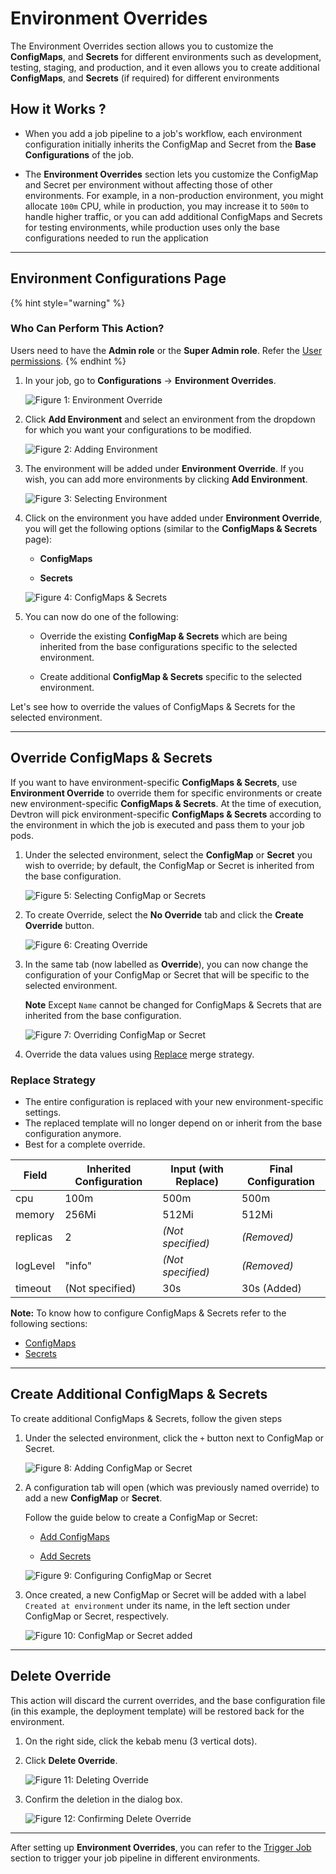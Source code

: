# Environment Overrides

The Environment Overrides section allows you to customize the **ConfigMaps**, and **Secrets** for different environments such as development, testing, staging, and production, and it even allows you to create additional **ConfigMaps**, and **Secrets** (if required) for different environments

## How it Works ?

* When you add a job pipeline to a job's workflow, each environment configuration initially inherits the ConfigMap and Secret from the **Base Configurations** of the job.

* The **Environment Overrides** section lets you customize the ConfigMap and Secret per environment without affecting those of other environments. For example, in a non-production environment, you might allocate `100m` CPU, while in production, you may increase it to `500m` to handle higher traffic, or you can add additional ConfigMaps and Secrets for testing environments, while production uses only the base configurations needed to run the application

---

## Environment Configurations Page

{% hint style="warning" %}
### Who Can Perform This Action?
Users need to have the **Admin role** or the **Super Admin role**.
Refer the [User permissions](../../global-configurations/authorization/user-access.md#roles-available-for-jobs).
{% endhint %}

1. In your job, go to **Configurations** → **Environment Overrides**. 

    ![Figure 1: Environment Override](https://devtron-public-asset.s3.us-east-2.amazonaws.com/images/create-job/env-over.jpg)

2. Click **Add Environment** and select an environment from the dropdown for which you want your configurations to be modified.

    ![Figure 2: Adding Environment](https://devtron-public-asset.s3.us-east-2.amazonaws.com/images/create-job/env-over-select-env.jpg)

3. The environment will be added under **Environment Override**. If you wish, you can add more environments by clicking **Add Environment**.

    ![Figure 3: Selecting Environment](https://devtron-public-asset.s3.us-east-2.amazonaws.com/images/create-job/env-over-env-added.jpg)

4. Click on the environment you have added under **Environment Override**, you will get the following options (similar to the **ConfigMaps & Secrets** page):

    * **ConfigMaps**
    
    * **Secrets**

    ![Figure 4: ConfigMaps & Secrets](https://devtron-public-asset.s3.us-east-2.amazonaws.com/images/create-job/env-over-view.jpg)

5. You can now do one of the following:

    * Override the existing **ConfigMap & Secrets** which are being inherited from the base configurations specific to the selected environment.

    * Create additional **ConfigMap & Secrets** specific to the selected environment.

Let's see how to override the values of ConfigMaps & Secrets for the selected environment.

---

## Override ConfigMaps & Secrets

If you want to have environment-specific **ConfigMaps & Secrets**, use **Environment Override** to override them for specific environments or create new environment-specific **ConfigMaps & Secrets**. At the time of execution, Devtron will pick environment-specific **ConfigMaps & Secrets** according to the environment in which the job is executed and pass them to your job pods.

1. Under the selected environment, select the **ConfigMap** or **Secret** you wish to override; by default, the ConfigMap or Secret is inherited from the base configuration.

    ![Figure 5: Selecting ConfigMap or Secrets](https://devtron-public-asset.s3.us-east-2.amazonaws.com/images/create-job/env-over-select-config-secret.jpg)

2. To create Override, select the **No Override** tab and click the **Create Override** button.

    ![Figure 6: Creating Override](https://devtron-public-asset.s3.us-east-2.amazonaws.com/images/create-job/env-over-create-override.jpg)

3. In the same tab (now labelled as **Override**), you can now change the configuration of your ConfigMap or Secret that will be specific to the selected environment.

    **Note** Except `Name` cannot be changed for ConfigMaps & Secrets that are inherited from the base configuration.
 
    ![Figure 7: Overriding ConfigMap or Secret](https://devtron-public-asset.s3.us-east-2.amazonaws.com/images/create-job/env-over-config-override.jpg)

4. Override the data values using [Replace](#replace-strategy) merge strategy.

### Replace Strategy 

* The entire configuration is replaced with your new environment-specific settings.
* The replaced template will no longer depend on or inherit from the base configuration anymore.
* Best for a complete override.

| Field     | Inherited Configuration | Input (with Replace)    | Final Configuration |
|-----------|--------------------|------------------------------|---------------------|
| cpu       | 100m               | 500m                         | 500m                |
| memory    | 256Mi              | 512Mi                        | 512Mi               |
| replicas  | 2                  | *(Not specified)*            | *(Removed)*         |
| logLevel  | "info"             | *(Not specified)*            | *(Removed)*         |
| timeout   | (Not specified)    | 30s                          | 30s (Added)         |

**Note:** To know how to configure ConfigMaps & Secrets refer to the following sections: <ul><li>[ConfigMaps](./configmap-secret/configmap-job.md)</li> <li> [Secrets](./configmap-secret/secret-job.md)</li></ul>

---

## Create Additional ConfigMaps & Secrets
 
To create additional ConfigMaps & Secrets, follow the given steps

1. Under the selected environment, click the `+` button next to ConfigMap or Secret.

    ![Figure 8: Adding ConfigMap or Secret](https://devtron-public-asset.s3.us-east-2.amazonaws.com/images/create-job/env-over-add-config-secret.jpg)

2. A configuration tab will open (which was previously named override) to add a new **ConfigMap** or **Secret**. 

    Follow the guide below to create a ConfigMap or Secret:

    * [Add ConfigMaps](./configmap-secret/configmap-job.md)
 
    * [Add Secrets](./configmap-secret/secret-job.md)
 
    ![Figure 9: Configuring ConfigMap or Secret](https://devtron-public-asset.s3.us-east-2.amazonaws.com/images/create-job/env-over-add-view.jpg)

3. Once created, a new ConfigMap or Secret will be added with a label `Created at environment` under its name, in the left section under ConfigMap or Secret, respectively.

    ![Figure 10: ConfigMap or Secret added](https://devtron-public-asset.s3.us-east-2.amazonaws.com/images/create-job/env-over-new-added.jpg)

---

## Delete Override

This action will discard the current overrides, and the base configuration file (in this example, the deployment template) will be restored back for the environment. 

1. On the right side, click the kebab menu (3 vertical dots).

2. Click **Delete Override**.

    ![Figure 11: Deleting Override](https://devtron-public-asset.s3.us-east-2.amazonaws.com/images/create-job/env-over-delete.jpg)

3. Confirm the deletion in the dialog box.

    ![Figure 12: Confirming Delete Override](https://devtron-public-asset.s3.us-east-2.amazonaws.com/images/create-job/env-over-delete-dialog-box.jpg)

---

After setting up **Environment Overrides**, you can refer to the [Trigger Job](../triggering-job.md) section to trigger your job pipeline in different environments. 
